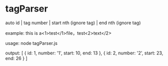 # tagParser

auto id | tag number |
start nth (ignore tag) | end nth (ignore tag)

example:
this is a<1>test</1>file，test<2>text</2>

usage:
node tagParser.js

output:
[ { id: 1, number: '1', start: 10, end: 13 },
  { id: 2, number: '2', start: 23, end: 26 } ]
